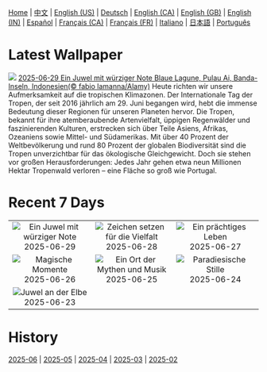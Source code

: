 [Home](../README.md) | [中文](zh-CN.md) | [English (US)](en-US.md) | [Deutsch](de-DE.md) | [English (CA)](en-CA.md) | [English (GB)](en-GB.md) | [English (IN)](en-IN.md) | [Español](es-ES.md) | [Français (CA)](fr-CA.md) | [Français (FR)](fr-FR.md) | [Italiano](it-IT.md) | [日本語](ja-JP.md) | [Português](pt-BR.md)

# Latest Wallpaper
![](https://www.bing.com/th?id=OHR.BandaIsland_DE-DE7986522169_UHD.jpg)
[2025-06-29 Ein Juwel mit würziger Note Blaue Lagune, Pulau Ai, Banda-Inseln, Indonesien(© fabio lamanna/Alamy)](https://www.bing.com/th?id=OHR.BandaIsland_DE-DE7986522169_UHD.jpg)
Heute richten wir unsere Aufmerksamkeit auf die tropischen Klimazonen. Der Internationale Tag der Tropen, der seit 2016 jährlich am 29. Juni begangen wird, hebt die immense Bedeutung dieser Regionen für unseren Planeten hervor. Die Tropen, bekannt für ihre atemberaubende Artenvielfalt, üppigen Regenwälder und faszinierenden Kulturen, erstrecken sich über Teile Asiens, Afrikas, Ozeaniens sowie Mittel- und Südamerikas. Mit über 40 Prozent der Weltbevölkerung und rund 80 Prozent der globalen Biodiversität sind die Tropen unverzichtbar für das ökologische Gleichgewicht. Doch sie stehen vor großen Herausforderungen: Jedes Jahr gehen etwa neun Millionen Hektar Tropenwald verloren – eine Fläche so groß wie Portugal.

# Recent 7 Days
|  |  |  |
|:---:|:---:|:---:|
| ![](https://www.bing.com/th?id=OHR.BandaIsland_DE-DE7986522169_400x240.jpg "Ein Juwel mit würziger Note") 2025-06-29 | ![](https://www.bing.com/th?id=OHR.MarienplatzCSD_DE-DE0126550227_400x240.jpg "Zeichen setzen für die Vielfalt") 2025-06-28 | ![](https://www.bing.com/th?id=OHR.SplendidFrog_DE-DE7801241876_400x240.jpg "Ein prächtiges Leben") 2025-06-27 |
| ![](https://www.bing.com/th?id=OHR.HorseheadRock_DE-DE6717487152_400x240.jpg "Magische Momente") 2025-06-26 | ![](https://www.bing.com/th?id=OHR.GlastonburyScenic_DE-DE4536606439_400x240.jpg "Ein Ort der Mythen und Musik") 2025-06-25 | ![](https://www.bing.com/th?id=OHR.ScenicEibsee_DE-DE0418956156_400x240.jpg "Paradiesische Stille") 2025-06-24 |
| ![](https://www.bing.com/th?id=OHR.DresdenElbe_DE-DE5406785601_400x240.jpg "Juwel an der Elbe") 2025-06-23 |  |  |

# History
[2025-06](../archives/wallpaper/de-DE/w_2025_06.md) | [2025-05](../archives/wallpaper/de-DE/w_2025_05.md) | [2025-04](../archives/wallpaper/de-DE/w_2025_04.md) | [2025-03](../archives/wallpaper/de-DE/w_2025_03.md) | [2025-02](../archives/wallpaper/de-DE/w_2025_02.md)
